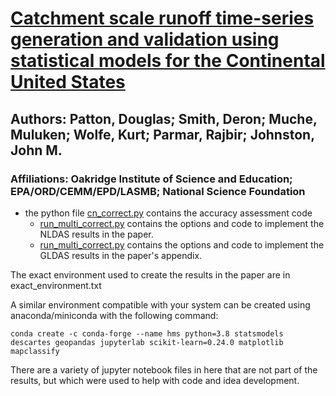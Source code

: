 # [Catchment scale runoff time-series generation and validation using statistical models for the Continental United States](https://www.sciencedirect.com/science/article/pii/S1364815222000275)
## Authors: Patton, Douglas; Smith, Deron; Muche, Muluken; Wolfe, Kurt; Parmar, Rajbir; Johnston, John M. 
### Affiliations: Oakridge Institute of Science and Education; EPA/ORD/CEMM/EPD/LASMB; National Science Foundation 

- the python file [cn_correct.py](cn_correct.py) contains the accuracy assessment code
  - [run_multi_correct.py](https://github.com/quanted/hms-handler/blob/paper-nldas/run_multi_correct.py) contains the options and code to implement the NLDAS results in the paper.
  - [run_multi_correct.py](https://github.com/quanted/hms-handler/blob/paper-gldas/run_multi_correct.py) contains the options and code to implement the GLDAS results in the paper's appendix.
  
The exact environment used to create the results in the paper are in exact_environment.txt

A similar environment compatible with your system can be created using anaconda/miniconda with the following command:

`conda create -c conda-forge --name hms python=3.8 statsmodels descartes geopandas jupyterlab scikit-learn=0.24.0 matplotlib mapclassify`

There are a variety of jupyter notebook files in here that are not part of the results, but which were used to help with code and idea development.